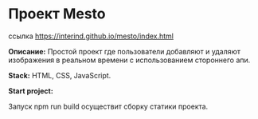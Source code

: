 # Проект Mesto
ссылка https://interind.github.io/mesto/index.html

**Описание:**
Простой проект где пользователи добавляют и удаляют изображения в реальном времени с использованием стороннего апи.

**Stack:**
HTML,
CSS,
JavaScript.

**Start project:**

Запуск npm run build  осуществит сборку статики проекта.
